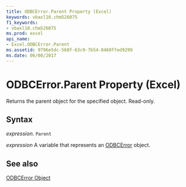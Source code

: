 ```yaml
---
title: ODBCError.Parent Property (Excel)
keywords: vbaxl10.chm526075
f1_keywords:
- vbaxl10.chm526075
ms.prod: excel
api_name:
- Excel.ODBCError.Parent
ms.assetid: 9796e5dc-560f-63c9-7b54-8460ffed9299
ms.date: 06/08/2017
---
```



# ODBCError.Parent Property (Excel)

Returns the parent object for the specified object. Read-only.


## Syntax

 _expression_. `Parent`

 _expression_ A variable that represents an [ODBCError](Excel.ODBCError.md) object.


## See also


[ODBCError Object](Excel.ODBCError.md)

